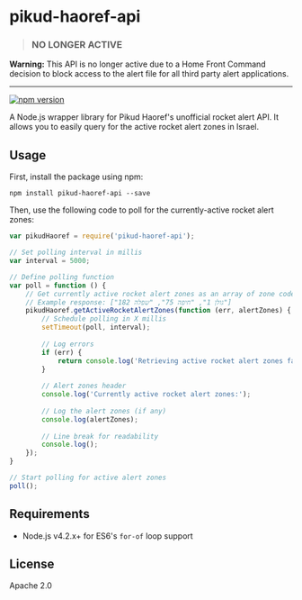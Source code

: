 pikud-haoref-api
===================

> ### NO LONGER ACTIVE
<b>Warning:</b> This API is no longer active due to a Home Front Command decision to block access to the alert file for all third party alert applications.

-----------------------------------
[![npm version](https://badge.fury.io/js/pikud-haoref-api.svg)](https://www.npmjs.com/package/pikud-haoref-api)

A Node.js wrapper library for Pikud Haoref's unofficial rocket alert API. It allows you to easily query for the active rocket alert zones in Israel.

Usage
---

First, install the package using npm:
```shell
npm install pikud-haoref-api --save
```

Then, use the following code to poll for the currently-active rocket alert zones:

```js
var pikudHaoref = require('pikud-haoref-api');

// Set polling interval in millis
var interval = 5000;

// Define polling function
var poll = function () {
    // Get currently active rocket alert zones as an array of zone codes
    // Example response: ["גולן 1", "חיפה 75", "שפלה 182"]
    pikudHaoref.getActiveRocketAlertZones(function (err, alertZones) {
        // Schedule polling in X millis
        setTimeout(poll, interval);
        
        // Log errors
        if (err) {
            return console.log('Retrieving active rocket alert zones failed: ', err);
        }
            
        // Alert zones header
        console.log('Currently active rocket alert zones:');
        
        // Log the alert zones (if any)
        console.log(alertZones);
        
        // Line break for readability
        console.log();
    });
}

// Start polling for active alert zones
poll();
```

Requirements
---
* Node.js v4.2.x+ for ES6's `for-of` loop support

License
---
Apache 2.0
